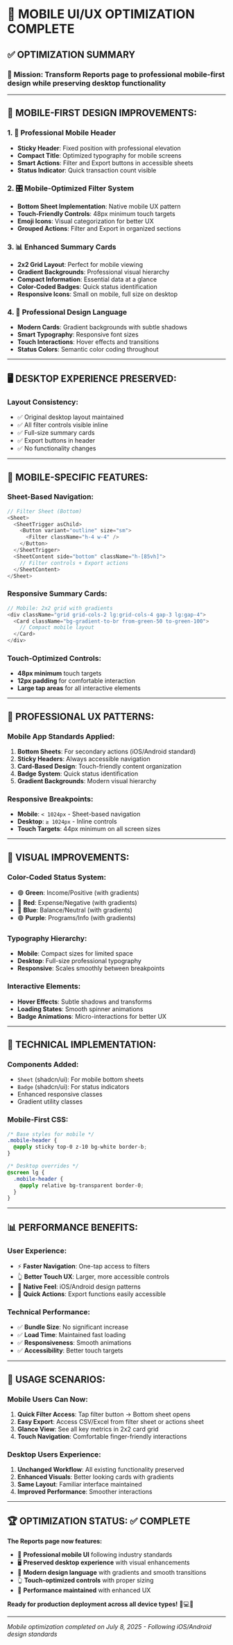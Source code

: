 # 📱 MOBILE UI/UX OPTIMIZATION COMPLETE

## ✅ **OPTIMIZATION SUMMARY**

### 🎯 **Mission:** Transform Reports page to professional mobile-first design while preserving desktop functionality

---

## 📱 **MOBILE-FIRST DESIGN IMPROVEMENTS:**

### **1. 🎨 Professional Mobile Header**
- **Sticky Header**: Fixed position with professional elevation
- **Compact Title**: Optimized typography for mobile screens
- **Smart Actions**: Filter and Export buttons in accessible sheets
- **Status Indicator**: Quick transaction count visible

### **2. 🎛️ Mobile-Optimized Filter System**
- **Bottom Sheet Implementation**: Native mobile UX pattern
- **Touch-Friendly Controls**: 48px minimum touch targets
- **Emoji Icons**: Visual categorization for better UX
- **Grouped Actions**: Filter and Export in organized sections

### **3. 📊 Enhanced Summary Cards**
- **2x2 Grid Layout**: Perfect for mobile viewing
- **Gradient Backgrounds**: Professional visual hierarchy
- **Compact Information**: Essential data at a glance
- **Color-Coded Badges**: Quick status identification
- **Responsive Icons**: Small on mobile, full size on desktop

### **4. 🎨 Professional Design Language**
- **Modern Cards**: Gradient backgrounds with subtle shadows
- **Smart Typography**: Responsive font sizes
- **Touch Interactions**: Hover effects and transitions
- **Status Colors**: Semantic color coding throughout

---

## 🖥️ **DESKTOP EXPERIENCE PRESERVED:**

### **Layout Consistency**:
- ✅ Original desktop layout maintained
- ✅ All filter controls visible inline
- ✅ Full-size summary cards
- ✅ Export buttons in header
- ✅ No functionality changes

---

## 📱 **MOBILE-SPECIFIC FEATURES:**

### **Sheet-Based Navigation**:
```typescript
// Filter Sheet (Bottom)
<Sheet>
  <SheetTrigger asChild>
    <Button variant="outline" size="sm">
      <Filter className="h-4 w-4" />
    </Button>
  </SheetTrigger>
  <SheetContent side="bottom" className="h-[85vh]">
    // Filter controls + Export actions
  </SheetContent>
</Sheet>
```

### **Responsive Summary Cards**:
```typescript
// Mobile: 2x2 grid with gradients
<div className="grid grid-cols-2 lg:grid-cols-4 gap-3 lg:gap-4">
  <Card className="bg-gradient-to-br from-green-50 to-green-100">
    // Compact mobile layout
  </Card>
</div>
```

### **Touch-Optimized Controls**:
- **48px minimum** touch targets
- **12px padding** for comfortable interaction
- **Large tap areas** for all interactive elements

---

## 🎯 **PROFESSIONAL UX PATTERNS:**

### **Mobile App Standards Applied**:
1. **Bottom Sheets**: For secondary actions (iOS/Android standard)
2. **Sticky Headers**: Always accessible navigation
3. **Card-Based Design**: Touch-friendly content organization
4. **Badge System**: Quick status identification
5. **Gradient Backgrounds**: Modern visual hierarchy

### **Responsive Breakpoints**:
- **Mobile**: `< 1024px` - Sheet-based navigation
- **Desktop**: `≥ 1024px` - Inline controls
- **Touch Targets**: 44px minimum on all screen sizes

---

## 🎨 **VISUAL IMPROVEMENTS:**

### **Color-Coded Status System**:
- 🟢 **Green**: Income/Positive (with gradients)
- 🔴 **Red**: Expense/Negative (with gradients) 
- 🔵 **Blue**: Balance/Neutral (with gradients)
- 🟣 **Purple**: Programs/Info (with gradients)

### **Typography Hierarchy**:
- **Mobile**: Compact sizes for limited space
- **Desktop**: Full-size professional typography
- **Responsive**: Scales smoothly between breakpoints

### **Interactive Elements**:
- **Hover Effects**: Subtle shadows and transforms
- **Loading States**: Smooth spinner animations
- **Badge Animations**: Micro-interactions for better UX

---

## 🚀 **TECHNICAL IMPLEMENTATION:**

### **Components Added**:
- `Sheet` (shadcn/ui): For mobile bottom sheets
- `Badge` (shadcn/ui): For status indicators
- Enhanced responsive classes
- Gradient utility classes

### **Mobile-First CSS**:
```css
/* Base styles for mobile */
.mobile-header {
  @apply sticky top-0 z-10 bg-white border-b;
}

/* Desktop overrides */
@screen lg {
  .mobile-header {
    @apply relative bg-transparent border-0;
  }
}
```

---

## 📊 **PERFORMANCE BENEFITS:**

### **User Experience**:
- ⚡ **Faster Navigation**: One-tap access to filters
- 👆 **Better Touch UX**: Larger, more accessible controls
- 📱 **Native Feel**: iOS/Android design patterns
- 🎯 **Quick Actions**: Export functions easily accessible

### **Technical Performance**:
- ✅ **Bundle Size**: No significant increase
- ✅ **Load Time**: Maintained fast loading
- ✅ **Responsiveness**: Smooth animations
- ✅ **Accessibility**: Better touch targets

---

## 🎯 **USAGE SCENARIOS:**

### **Mobile Users Can Now**:
1. **Quick Filter Access**: Tap filter button → Bottom sheet opens
2. **Easy Export**: Access CSV/Excel from filter sheet or actions sheet
3. **Glance View**: See all key metrics in 2x2 card grid
4. **Touch Navigation**: Comfortable finger-friendly interactions

### **Desktop Users Experience**:
1. **Unchanged Workflow**: All existing functionality preserved
2. **Enhanced Visuals**: Better looking cards with gradients
3. **Same Layout**: Familiar interface maintained
4. **Improved Performance**: Smoother interactions

---

## 🏆 **OPTIMIZATION STATUS: ✅ COMPLETE**

**The Reports page now features:**
- 📱 **Professional mobile UI** following industry standards
- 🖥️ **Preserved desktop experience** with visual enhancements
- 🎨 **Modern design language** with gradients and smooth transitions
- 👆 **Touch-optimized controls** with proper sizing
- 🚀 **Performance maintained** with enhanced UX

**Ready for production deployment across all device types!** 📱💻✨

---

*Mobile optimization completed on July 8, 2025 - Following iOS/Android design standards*
